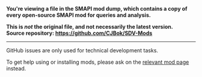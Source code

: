 **You're viewing a file in the SMAPI mod dump, which contains a copy of every open-source SMAPI mod
for queries and analysis.**

**This is _not_ the original file, and not necessarily the latest version.**  
**Source repository: https://github.com/CJBok/SDV-Mods**

----

GitHub issues are only used for technical development tasks.

To get help using or installing mods, please ask on the [relevant mod
page](https://www.nexusmods.com/stardewvalley/users/1552317?tab=user+files) instead.
